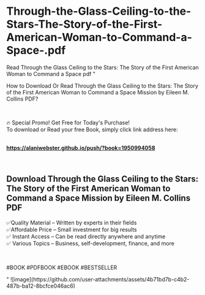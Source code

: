 # Through-the-Glass-Ceiling-to-the-Stars-The-Story-of-the-First-American-Woman-to-Command-a-Space-.pdf
Read Through the Glass Ceiling to the Stars: The Story of the First American Woman to Command a Space  pdf
"<p>How to Download Or Read Through the Glass Ceiling to the Stars: The Story of the First American Woman to Command a Space Mission by Eileen M. Collins PDF?</p>
<p>&nbsp;</p>
<p>&#128293;  Special Promo! Get Free for Today's Purchase!<br />To download or Read your free Book, simply click link address here:&nbsp;<br />&nbsp;</p>
<p><a href=""https://alaniwebster.github.io/push/?book=1950994058""><strong>https://alaniwebster.github.io/push/?book=1950994058</strong></a></p>
<p>&nbsp;</p>
<h2>Download Through the Glass Ceiling to the Stars: The Story of the First American Woman to Command a Space Mission by Eileen M. Collins PDF</h2>
<p>&#x2705;Quality Material &ndash; Written by experts in their fields<br />&#x2705;Affordable Price &ndash; Small investment for big results<br />&#x2705; Instant Access &ndash; Can be read directly anywhere and anytime<br />&#x2705; Various Topics &ndash; Business, self-development, finance, and more</p>
<p>&nbsp;</p>
<p>#BOOK #PDFBOOK #EBOOK #BESTSELLER</p>
"
![image](https://github.com/user-attachments/assets/4b71bd7b-c4b2-487b-ba12-8bcfce046ac6)
